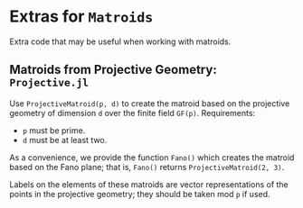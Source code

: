 # Extras for `Matroids`

Extra code that may be useful when working with matroids.

## Matroids from Projective Geometry: `Projective.jl`

Use `ProjectiveMatroid(p, d)` to create the matroid based on the projective 
geometry of dimension `d` over the finite field `GF(p)`. Requirements:
* `p` must be prime.
* `d` must be at least two. 

As a convenience, we provide the function `Fano()` which creates the 
matroid based on the Fano plane; that is, `Fano()` returns
`ProjectiveMatroid(2, 3)`.

Labels on the elements of these matroids are vector representations of the 
points in the projective geometry; they should be taken mod `p` if used.